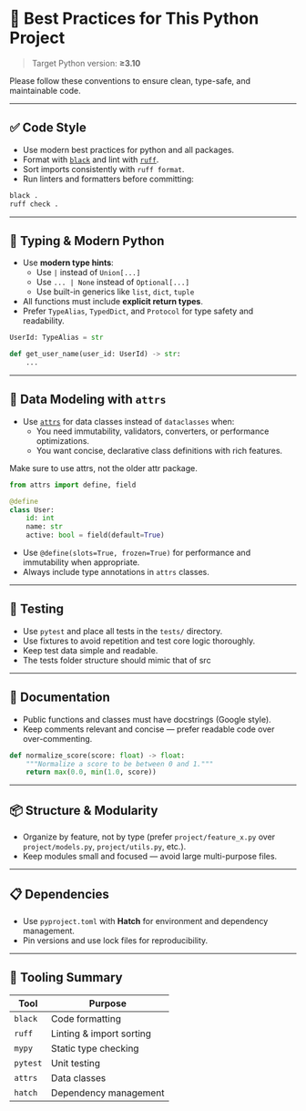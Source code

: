 # 🧠 Best Practices for This Python Project

> Target Python version: **≥3.10**

Please follow these conventions to ensure clean, type-safe, and maintainable code.

---

## ✅ Code Style

- Use modern best practices for python and all packages.
- Format with [`black`](https://github.com/psf/black) and lint with [`ruff`](https://github.com/astral-sh/ruff).
- Sort imports consistently with `ruff format`.
- Run linters and formatters before committing:

```bash
black .
ruff check .
```

---

## 🧵 Typing & Modern Python

- Use **modern type hints**:
  - Use `|` instead of `Union[...]`
  - Use `... | None` instead of `Optional[...]`
  - Use built-in generics like `list`, `dict`, `tuple`
- All functions must include **explicit return types**.
- Prefer `TypeAlias`, `TypedDict`, and `Protocol` for type safety and readability.

```python
UserId: TypeAlias = str

def get_user_name(user_id: UserId) -> str:
    ...
```

---

## 🧱 Data Modeling with `attrs`

- Use [`attrs`](https://www.attrs.org/en/stable/) for data classes instead of `dataclasses` when:
  - You need immutability, validators, converters, or performance optimizations.
  - You want concise, declarative class definitions with rich features.

Make sure to use attrs, not the older attr package.

```python
from attrs import define, field

@define
class User:
    id: int
    name: str
    active: bool = field(default=True)
```

- Use `@define(slots=True, frozen=True)` for performance and immutability when appropriate.
- Always include type annotations in `attrs` classes.

---

## 🧪 Testing

- Use `pytest` and place all tests in the `tests/` directory.
- Use fixtures to avoid repetition and test core logic thoroughly.
- Keep test data simple and readable.
- The tests folder structure should mimic that of src

---

## 📄 Documentation

- Public functions and classes must have docstrings (Google style).
- Keep comments relevant and concise — prefer readable code over over-commenting.

```python
def normalize_score(score: float) -> float:
    """Normalize a score to be between 0 and 1."""
    return max(0.0, min(1.0, score))
```

---

## 📦 Structure & Modularity

- Organize by feature, not by type (prefer `project/feature_x.py` over `project/models.py`, `project/utils.py`, etc.).
- Keep modules small and focused — avoid large multi-purpose files.

---

## 📋 Dependencies

- Use `pyproject.toml` with **Hatch** for environment and dependency management.
- Pin versions and use lock files for reproducibility.

---

## 🧰 Tooling Summary

| Tool        | Purpose             |
|-------------|---------------------|
| `black`     | Code formatting     |
| `ruff`      | Linting & import sorting |
| `mypy`      | Static type checking |
| `pytest`    | Unit testing        |
| `attrs`     | Data classes       |
| `hatch`     | Dependency management |